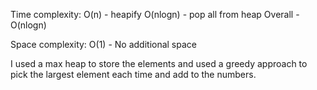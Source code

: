 Time complexity:
O(n) - heapify
O(nlogn) - pop all from heap
Overall - O(nlogn)

Space complexity:
O(1) - No additional space

I used a max heap to store the elements and used a greedy approach to pick
the largest element each time and add to the numbers.